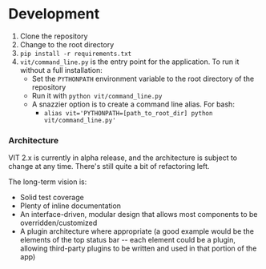 # Development

1. Clone the repository
2. Change to the root directory
3. ```pip install -r requirements.txt```
4. ```vit/command_line.py``` is the entry point for the application. To run it without a full installation:
    * Set the ```PYTHONPATH``` environment variable to the root directory of the repository
    * Run it with ```python vit/command_line.py```
    * A snazzier option is to create a command line alias. For bash:
        * ```alias vit='PYTHONPATH=[path_to_root_dir] python vit/command_line.py'```

### Architecture

VIT 2.x is currently in alpha release, and the architecture is subject to change at any time. There's still quite a bit of refactoring left.

The long-term vision is:

 * Solid test coverage
 * Plenty of inline documentation
 * An interface-driven, modular design that allows most components to be overridden/customized
 * A plugin architecture where appropriate (a good example would be the elements of the top status bar -- each element could be a plugin, allowing third-party plugins to be written and used in that portion of the app)
